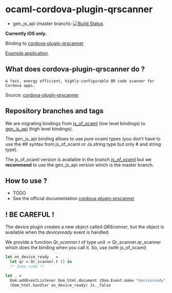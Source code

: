 # ocaml-cordova-plugin-qrscanner

* gen_js_api (master branch): [![Build Status](https://travis-ci.org/dannywillems/ocaml-cordova-plugin-qrscanner.svg?branch=master)](https://travis-ci.org/dannywillems/ocaml-cordova-plugin-qrscanner)

**Currently iOS only.**

Binding to
[cordova-plugin-qrscanner](https://github.com/apache/cordova-plugin-qrscanner)

[Example
application](https://github.com/dannywillems/ocaml-cordova-plugin-qrscanner-example).

## What does cordova-plugin-qrscanner do ?

```
A fast, energy efficient, highly-configurable QR code scanner for Cordova apps.
```

Source: [cordova-plugin-qrscanner](https://github.com/apache/cordova-plugin-qrscanner)

## Repository branches and tags

We are migrating bindings from
[js_of_ocaml](https://github.com/ocsigen/js_of_ocaml) (low level bindings) to
[gen_js_api](https://github.com/lexifi/gen_js_api) (high level bindings).

The gen_js_api binding allows to use *pure* ocaml types (you don't have to use
the ## syntax from js_of_ocaml or Js.string type but only # and string type).

The js_of_ocaml version is available in the branch
[*js_of_ocaml*](https://github.com/dannywillems/ocaml-cordova-plugin-qrscanner/tree/js_of_ocaml)
but we **recommend** to use the gen_js_api version which is the master branch.

## How to use ?

* TODO
* See the official documentation
[cordova-plugin-qrscanner](https://github.com/apache/cordova-plugin-qrscanner)

## ! BE CAREFUL !

The device plugin creates a new object called *QRScanner*, but the object is
available when the *deviceready* event is handled.

We provide a function *Qr_scanner.t* of type unit -> Qr_scanner.qr_scanner
which does the binding when you call it.
So, use (with js_of_ocaml)

```OCaml
let on_device_ready _ =
  let qr = Qr_scanner.t () in
  (* Some code *)

let _ =
  Dom.addEventListener Dom_html.document (Dom.Event.make "deviceready")
  (Dom_html.handler on_device_ready) Js._false
```
